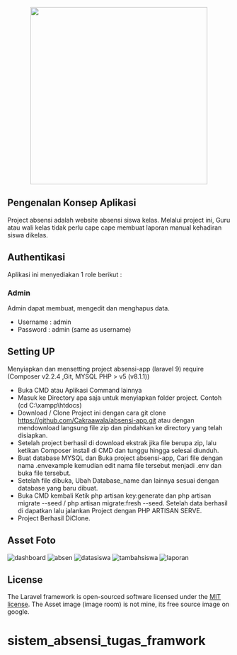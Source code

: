 <p align="center"><a href="https://laravel.com" target="_blank"><img src="https://raw.githubusercontent.com/laravel/art/master/logo-lockup/5%20SVG/2%20CMYK/1%20Full%20Color/laravel-logolockup-cmyk-red.svg" width="400"></a></p>

## Pengenalan Konsep Aplikasi
Project absensi adalah website absensi siswa kelas. Melalui project ini, Guru atau wali kelas tidak perlu cape cape membuat laporan manual kehadiran siswa dikelas.

## Authentikasi 
Aplikasi ini menyediakan 1 role berikut :
### Admin
Admin dapat membuat, mengedit dan menghapus data.
- Username : admin
- Password : admin (same as username)

## Setting UP
Menyiapkan dan mensetting project absensi-app (laravel 9) require (Composer v2.2.4 ,Git, MYSQL PHP > v5 (v8.1.1))
- Buka CMD atau Aplikasi Command lainnya
- Masuk ke Directory apa saja untuk menyiapkan folder project. Contoh (cd C:\xampp\htdocs)
- Download / Clone Project ini dengan cara git clone https://github.com/Cakraawala/absensi-app.git atau dengan mendownload langsung file zip dan pindahkan ke directory yang telah disiapkan.
- Setelah project berhasil di download ekstrak jika file berupa zip, lalu ketikan Composer install di CMD dan tunggu hingga selesai diunduh.
- Buat database MYSQL dan Buka project absensi-app, Cari file dengan nama .envexample kemudian edit nama file tersebut menjadi .env dan buka file tersebut.
- Setelah file dibuka, Ubah Database_name dan lainnya sesuai dengan database yang baru dibuat.
- Buka CMD kembali Ketik php artisan key:generate dan php artisan migrate --seed / php artisan migrate:fresh --seed. Setelah data berhasil di dapatkan lalu jalankan Project dengan PHP ARTISAN SERVE.
- Project Berhasil DiClone.

## Asset Foto
![dashboard](https://user-images.githubusercontent.com/97875134/257035445-33c0820d-35d2-4c26-afec-116ee1353653.PNG)
![absen](https://user-images.githubusercontent.com/97875134/257035447-dc771715-68cd-4d43-a14f-238d638dcb4b.PNG)
![datasiswa](https://user-images.githubusercontent.com/97875134/257035453-55a54779-7c0e-43bf-8ef0-1ca5594f0c69.PNG)
![tambahsiswa](https://user-images.githubusercontent.com/97875134/257035458-06df4329-ec23-4bd4-a596-d75772b60df8.PNG)
![laporan](https://user-images.githubusercontent.com/97875134/257035459-d7c8ac5e-3eb6-4275-9d67-3c887451db60.PNG)


## License

The Laravel framework is open-sourced software licensed under the [MIT license](https://opensource.org/licenses/MIT).
The Asset image (image room) is not mine, its free source image on google.
# sistem_absensi_tugas_framwork
